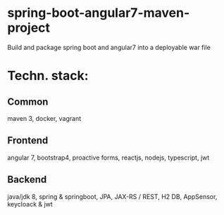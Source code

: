 # spring-boot-angular7-maven-project
Build and package spring boot and angular7 into a deployable war file

# Techn. stack: 
## Common
maven 3, docker, vagrant

## Frontend
angular 7, bootstrap4, proactive forms, reactjs, nodejs, typescript, jwt

## Backend
java/jdk 8, spring & springboot, JPA, JAX-RS / REST, H2 DB, AppSensor, keycloack & jwt
